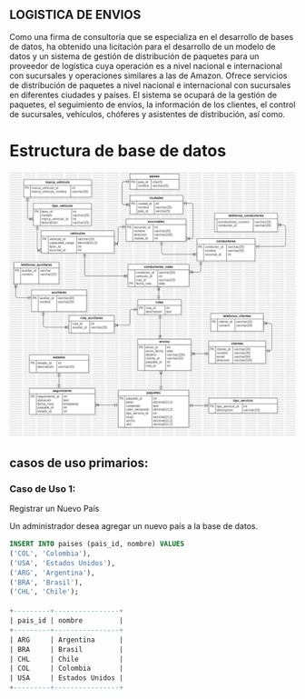## LOGISTICA DE ENVIOS 
Como una firma de consultoría que se especializa en el desarrollo de bases de datos, ha obtenido
una licitación para el desarrollo de un modelo de datos y un sistema de gestión de distribución de
paquetes para un proveedor de logística cuya operación es a nivel nacional e internacional con
sucursales y operaciones similares a las de Amazon. Ofrece servicios de distribución de paquetes
a nivel nacional e internacional con sucursales en diferentes ciudades y países. El sistema se
ocupará de la gestión de paquetes, el seguimiento de envíos, la información de los clientes, el
control de sucursales, vehículos, chóferes y asistentes de distribución, así como.

# Estructura de base de datos
![alt text](ERDDiagram1.jpg)
## casos de uso primarios:

### Caso de Uso 1: 
Registrar un Nuevo País


Un administrador desea agregar un nuevo país a la base de datos.

 ```sql
INSERT INTO paises (pais_id, nombre) VALUES 
('COL', 'Colombia'),
('USA', 'Estados Unidos'),
('ARG', 'Argentina'),
('BRA', 'Brasil'),
('CHL', 'Chile');

+---------+----------------+
| pais_id | nombre         |
+---------+----------------+
| ARG     | Argentina      |
| BRA     | Brasil         |
| CHL     | Chile          |
| COL     | Colombia       |
| USA     | Estados Unidos |
+---------+----------------+
 ```